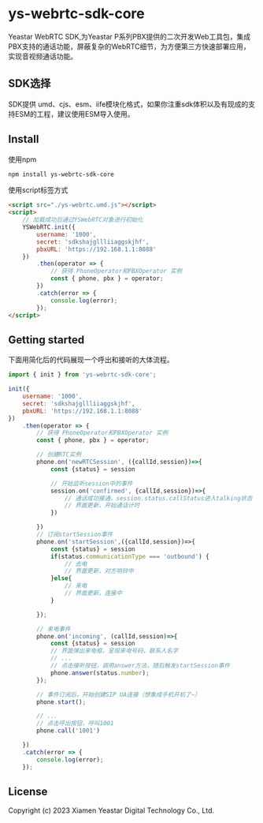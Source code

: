 # ys-webrtc-sdk-core
Yeastar WebRTC SDK,为Yeastar P系列PBX提供的二次开发Web工具包，集成PBX支持的通话功能，屏蔽复杂的WebRTC细节，为方便第三方快速部署应用，实现音视频通话功能。

## SDK选择
SDK提供 umd、cjs、esm、iife模块化格式，如果你注重sdk体积以及有现成的支持ESM的工程，建议使用ESM导入使用。

## Install
使用npm
```bash
npm install ys-webrtc-sdk-core
```
使用script标签方式
```html
<script src="./ys-webrtc.umd.js"></script>
<script>
    // 加载成功后通过YSWebRTC对象进行初始化
    YSWebRTC.init({
        username: '1000',
        secret: 'sdkshajgllliiaggskjhf',
        pbxURL: 'https://192.168.1.1:8088'
    })
        .then(operator => {
            // 获得 PhoneOperator和PBXOperator 实例
            const { phone, pbx } = operator;
        })
        .catch(error => {
            console.log(error);
        });
</script>
```
## Getting started

下面用简化后的代码展现一个呼出和接听的大体流程。

```js
import { init } from 'ys-webrtc-sdk-core';

init({
    username: '1000',
    secret: 'sdkshajgllliiaggskjhf',
    pbxURL: 'https://192.168.1.1:8088'
})
    .then(operator => {
        // 获得 PhoneOperator和PBXOperator 实例
        const { phone, pbx } = operator;

        // 创建RTC实例
        phone.on('newRTCSession', ({callId,session})=>{
            const {status} = session

            // 开始监听session中的事件
            session.on('confirmed', {callId,session})=>{
                // 通话成功接通，session.status.callStatus进入talking状态
                // 界面更新，开始通话计时
            })

        })
        // 订阅startSession事件
        phone.on('startSession',({callId,session})=>{
            const {status} = session
            if(status.communicationType === 'outbound') {
                // 去电
                // 界面更新，对方响铃中
            }else{
                // 来电
                // 界面更新，连接中
            }

        });

        // 来电事件
        phone.on('incoming', (callId,session)=>{
            const {status} = session
            // 界面弹出来电框，呈现来电号码，联系人名字
            // ...
            // 点击接听按钮，调用answer方法，随后触发startSession事件
            phone.answer(status.number);
        });

        // 事件订阅后，开始创建SIP UA连接（想象成手机开机了~）
        phone.start();

        // ...
        // 点击呼出按钮，呼叫1001
        phone.call('1001')

    })
    .catch(error => {
        console.log(error);
    });
```

## License
Copyright (c) 2023 Xiamen Yeastar Digital Technology Co., Ltd.
